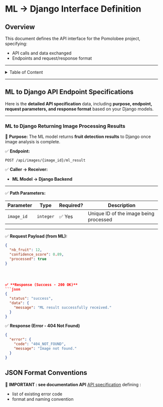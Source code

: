 
# **ML -> Django Interface Definition**
## **Overview**
This document defines the API interface for the Pomolobee project, specifying:
- API calls and data exchanged
- Endpoints and request/response format
--- 
   
<details>
<summary>Table of Content</summary>
 
<!-- TOC -->
- [**ML -> Django Interface Definition**](#ml-django-interface-definition)
  - [**Overview**](#overview)
  - [**ML to Django API Endpoint Specifications**](#ml-to-django-api-endpoint-specifications)
    - [**ML to Django Returning Image Processing Results**](#ml-to-django-returning-image-processing-results)
<!-- TOC END -->
 
</details>

---
 
## **ML to Django API Endpoint Specifications**

Here is the **detailed API specification** data, including **purpose, endpoint, request parameters, and response format** based on your Django models.

---



### **ML to Django Returning Image Processing Results**

📌 **Purpose:** The ML model returns **fruit detection results** to Django once image analysis is complete.

✅ **Endpoint:**  

```
POST /api/images/{image_id}/ml_result
```

✅ **Caller → Receiver:**  
- **ML Model → Django Backend**

---

✅ **Path Parameters:**

| **Parameter** | **Type** | **Required?** | **Description** |
|--------------|----------|---------------|-----------------|
| `image_id`   | `integer`| ✅ Yes         | Unique ID of the image being processed |

---

✅ **Request Payload (from ML):**

```json
{
  "nb_fruit": 12,
  "confidence_score": 0.89,
  "processed": true
}




✅ **Response (Success - 200 OK)**
```json
{
  "status": "success",
  "data": {
    "message": "ML result successfully received."
  }
}


```

✅ **Response (Error - 404 Not Found)**
```json
{
  "error": {
    "code": "404_NOT_FOUND",
    "message": "Image not found."
  }
}

```

 
## **JSON Format Conventions**

📌 **IMPORTANT : see documentation  API** [API specification](API.md) defining :
- list of existing error code
- format and naming convention 